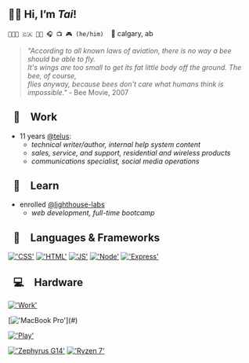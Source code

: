 ## 👋🏼 Hi, I’m *Tai*!
`👨🏻‍💻 🇨🇦 🏳️‍🌈 🎧 📺 🎮 (he/him)` &ensp; 📍 calgary, ab

> *"According to all known laws of aviation, there is no way a bee should be able to fly.\
> It's wings are too small to get its fat little body off the ground. The bee, of course,\
> flies anyway, because bees don't care what humans think is impossible."* - Bee Movie, 2007

## &ensp;💼&emsp;Work

- 11 years [@telus](https://github.com/telus):
  - *technical writer/author, internal help system content*
  - *sales, service, and support, residential and wireless products*
  - *communications specialist, social media operations*

## &ensp;📓&emsp;Learn

- enrolled [@lighthouse-labs](https://github.com/lighthouse-labs)
  - *web development, full-time bootcamp*

## &ensp;🔣&emsp;Languages & Frameworks

[!['CSS'](https://img.shields.io/badge/CSS3-1572B6?style=for-the-badge&logo=css3&logoColor=white)](#)
[!['HTML'](https://img.shields.io/badge/HTML5-E34F26?style=for-the-badge&logo=html5&logoColor=white)](#)
[!['JS'](https://img.shields.io/badge/JavaScript-323330?style=for-the-badge&logo=javascript&logoColor=F7DF1E)](#)
[!['Node'](https://img.shields.io/badge/Node.js-339933?style=for-the-badge&logo=nodedotjs&logoColor=white)](#)
[!['Express'](https://img.shields.io/badge/Express.js-000000?style=for-the-badge&logo=express&logoColor=white)](#)

## &ensp;💻&emsp;Hardware

[!['Work'](https://img.shields.io/badge/Professional_Device-008080?style=for-the-badge&logoColor=white)](#)

[!['MacBook Pro'](https://img.shields.io/badge/Apple-MacBook_Pro_(14",%20M1,%202021)-333333?style=for-the-badge&logo=apple&logoColor=white)](#)

[!['Play'](https://img.shields.io/badge/Personal_Device-008080?style=for-the-badge&logoColor=white)](#)

[!['Zephyrus G14'](https://img.shields.io/badge/rog-zephyrus%20g14-FF0029?style=for-the-badge&logo=republic-of-gamers&logoColor=white)](#)
[!['Ryzen 7'](https://img.shields.io/badge/AMD-Ryzen_7_5800HS-ED1C24?style=for-the-badge&logo=amd&logoColor=white)](#)

<!-- ## 💻 &ensp; Software, Systems & Tools

[!['GSheets'](https://img.shields.io/badge/Google%20Sheets-34A853?style=for-the-badge&logo=google-sheets&logoColor=white)](#)
[!['Jira'](https://img.shields.io/badge/Jira-0052CC?style=for-the-badge&logo=Jira&logoColor=white)](#)
[!['MSOffice'](https://img.shields.io/badge/Microsoft_Office-D83B01?style=for-the-badge&logo=microsoft-office&logoColor=white)](#) -->

<!-- ## &ensp;📈&emsp;Stats

<a href="#"><img src="https://github-readme-stats.vercel.app/api?username=tai-de&hide_title=true&theme=onedark&count_private=true&hide=prs,issues&show_icons=true" /></a>

<a href="#"><img src="https://github-readme-stats.vercel.app/api/top-langs/?username=tai-de&hide_title=true&layout=compact&theme=onedark&card_width=445" /></a> -->
